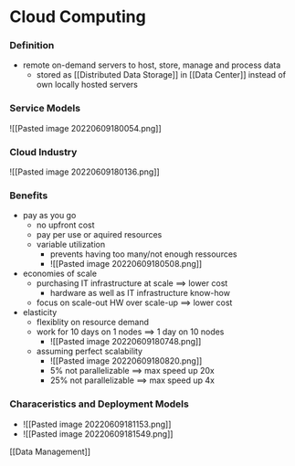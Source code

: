 # Cloud Computing
### Definition
+ remote on-demand servers to host, store, manage and process data
	+ stored as [[Distributed Data Storage]] in [[Data Center]] instead of own locally hosted servers

### Service Models
![[Pasted image 20220609180054.png]]

### Cloud Industry
![[Pasted image 20220609180136.png]]

### Benefits
+ pay as you go
	+ no upfront cost
	+ pay per use or aquired resources
	+ variable utilization
		+ prevents having too many/not enough ressources
		+ ![[Pasted image 20220609180508.png]]
+ economies of scale
	+ purchasing IT infrastructure at scale ==> lower cost
		+ hardware as well as IT infrastructure know-how
	+ focus on scale-out HW over scale-up ==> lower cost
+ elasticity
	+ flexiblity on resource demand
	+ work for 10 days on 1 nodes ==> 1 day on 10 nodes
		+ ![[Pasted image 20220609180748.png]]
	+ assuming perfect scalability
		+ ![[Pasted image 20220609180820.png]]
		+ 5% not parallelizable ==> max speed up 20x
		+ 25% not parallelizable ==> max speed up 4x

### Characeristics and Deployment Models
+ ![[Pasted image 20220609181153.png]]
+  ![[Pasted image 20220609181549.png]]



[[Data Management]]